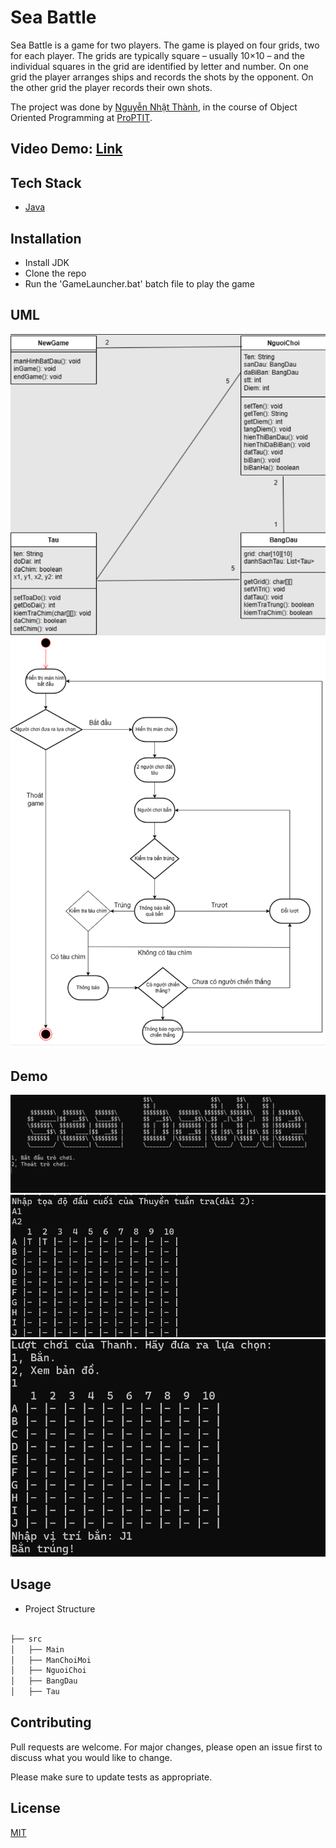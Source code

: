 # Sea Battle

Sea Battle is a game for two players. The game is played on four grids, two for each player. The grids are typically square – usually 10×10 – and the individual squares in the grid are identified by letter and number. On one grid the player arranges ships and records the shots by the opponent. On the other grid the player records their own shots.

The project was done by [Nguyễn Nhật Thành](https://github.com/NgNhatThanh), in the course of Object Oriented Programming at [ProPTIT](https://proptit.com/).


## Video Demo: [Link](https://youtu.be/Hit3bYx5FKI) 

## Tech Stack

- [Java](https://www.java.com/en/) 


## Installation

- Install JDK
- Clone the repo
- Run the 'GameLauncher.bat' batch file to play the game

## UML

![Alt text](images/class_diagram.png)
![Alt text](images/activity_diagram.png)

## Demo

![Alt text](images/image.png)
![Alt text](images/image-1.png)
![Alt text](images/image-2.png)




## Usage

- Project Structure

```bash

├── src
│   ├── Main
│   ├── ManChoiMoi
│   ├── NguoiChoi
│   ├── BangDau
│   ├── Tau

```

## Contributing

Pull requests are welcome. For major changes, please open an issue first
to discuss what you would like to change.

Please make sure to update tests as appropriate.

## License

[MIT](https://choosealicense.com/licenses/mit/)